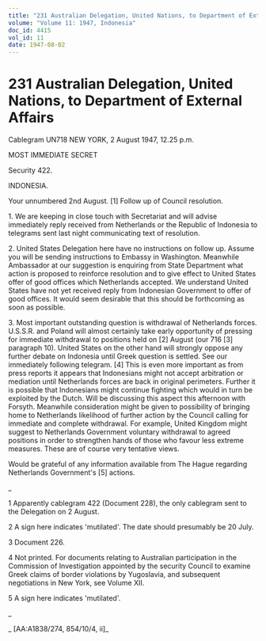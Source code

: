 ```yaml
---
title: "231 Australian Delegation, United Nations, to Department of External Affairs"
volume: "Volume 11: 1947, Indonesia"
doc_id: 4415
vol_id: 11
date: 1947-08-02
---
```


# 231 Australian Delegation, United Nations, to Department of External Affairs

Cablegram UN718 NEW YORK, 2 August 1947, 12.25 p.m.

MOST IMMEDIATE SECRET

Security 422.

INDONESIA.

Your unnumbered 2nd August. [1] Follow up of Council resolution.

1\. We are keeping in close touch with Secretariat and will advise immediately reply received from Netherlands or the Republic of Indonesia to telegrams sent last night communicating text of resolution.

2\. United States Delegation here have no instructions on follow up. Assume you will be sending instructions to Embassy in Washington. Meanwhile Ambassador at our suggestion is enquiring from State Department what action is proposed to reinforce resolution and to give effect to United States offer of good offices which Netherlands accepted. We understand United States have not yet received reply from Indonesian Government to offer of good offices. It would seem desirable that this should be forthcoming as soon as possible.

3\. Most important outstanding question is withdrawal of Netherlands forces. U.S.S.R. and Poland will almost certainly take early opportunity of pressing for immediate withdrawal to positions held on [2] August (our 716 [3] paragraph 10). United States on the other hand will strongly oppose any further debate on Indonesia until Greek question is settled. See our immediately following telegram. [4] This is even more important as from press reports it appears that Indonesians might not accept arbitration or mediation until Netherlands forces are back in original perimeters. Further it is possible that Indonesians might continue fighting which would in turn be exploited by the Dutch. Will be discussing this aspect this afternoon with Forsyth. Meanwhile consideration might be given to possibility of bringing home to Netherlands likelihood of further action by the Council calling for immediate and complete withdrawal. For example, United Kingdom might suggest to Netherlands Government voluntary withdrawal to agreed positions in order to strengthen hands of those who favour less extreme measures. These are of course very tentative views.

Would be grateful of any information available from The Hague regarding Netherlands Government's [5] actions.

_

1 Apparently cablegram 422 (Document 228), the only cablegram sent to the Delegation on 2 August.

2 A sign here indicates 'mutilated'. The date should presumably be 20 July.

3 Document 226.

4 Not printed. For documents relating to Australian participation in the Commission of Investigation appointed by the security Council to examine Greek claims of border violations by Yugoslavia, and subsequent negotiations in New York, see Volume XII.

5 A sign here indicates 'mutilated'.

_

_ [AA:A1838/274, 854/10/4, ii]_
